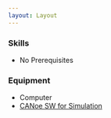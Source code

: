 ```yaml
---
layout: Layout
---
```


### Skills

* No Prerequisites

### Equipment

* Computer
* [CANoe SW for Simulation](https://www.vector.com/int/en/products/products-a-z/software/canoe/)

<!-- more -->